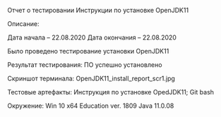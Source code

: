 Отчет о тестировании Инструкции по установке OpenJDK11

Описание:

Дата начала – 22.08.2020
Дата окончания – 22.08.2020

Было проведено тестирование установки OpenJDK11

Результат тестирования: ПО успешно установлено

Скриншот терминала:
OpenJDK11_install_report_scr1.jpg

Тестовые артефакты: 
Инструкция по установке OpedJDK11;
Git bash 

Окружение: 
Win 10 x64 Education ver. 1809
Java 11.0.08
